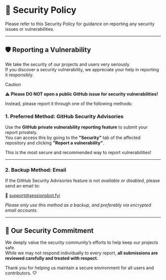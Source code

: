 # 🔐 Security Policy

Please refer to this Security Policy for guidance on reporting any security issues or vulnerabilities.

---

## 🛡️ Reporting a Vulnerability

We take the security of our projects and users very seriously.  
If you discover a security vulnerability, we appreciate your help in reporting it responsibly.

> [!CAUTION]
> ⚠️ **Please DO NOT open a public GitHub issue for security vulnerabilities!**

Instead, please report it through one of the following methods:

### 1. Preferred Method: GitHub Security Advisories

Use the **GitHub private vulnerability reporting feature** to submit your report privately.  
You can access this by going to the **"Security"** tab of the affected repository and clicking **"Report a vulnerability"**.

This is the most secure and recommended way to report vulnerabilities!

---

### 2. Backup Method: Email

If the GitHub Security Advisories feature is not *available or disabled*, please send an email to:

📧 [support@sessionsbot.fyi](mailto:support@sessionsbot.fyi)

*Please only use this method as a backup, and preferably via encrypted email accounts.*

---

## 🤝 Our Security Commitment

We deeply value the security community’s efforts to help keep our projects safe.  
While we may not respond individually to every report, **all submissions are reviewed carefully and treated with respect.**

Thank you for helping us maintain a secure environment for all users and contributors. ♡
